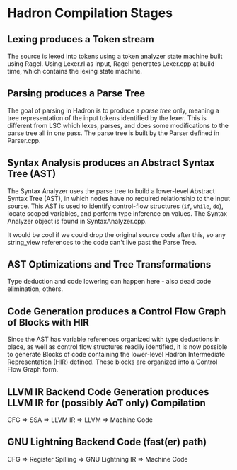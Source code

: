 # Hadron Compilation Stages

## Lexing produces a Token stream

The source is lexed into tokens using a token analyzer state machine built using Ragel. Using Lexer.rl as input, Ragel
generates Lexer.cpp at build time, which contains the lexing state machine.

## Parsing produces a Parse Tree

The goal of parsing in Hadron is to produce a *parse tree* only, meaning a tree representation of the input tokens
identified by the lexer. This is different from LSC which lexes, parses, and does some modifications to the parse tree
all in one pass. The parse tree is built by the Parser defined in Parser.cpp.

## Syntax Analysis produces an Abstract Syntax Tree (AST)

The Syntax Analyzer uses the parse tree to build a lower-level Abstract Syntax Tree (AST), in which nodes have no
required relationship to the input source. This AST is used to identify control-flow structures (`if`, `while`, `do`),
locate scoped variables, and perform type inference on values. The Syntax Analyzer object is found in
SyntaxAnalyzer.cpp.

It would be cool if we could drop the original source code after this, so any string_view references to the code can't
live past the Parse Tree.

## AST Optimizations and Tree Transformations

Type deduction and code lowering can happen here - also dead code elimination, others.


## Code Generation produces a Control Flow Graph of Blocks with HIR

Since the AST has variable references organized with type deductions in place, as well as control flow structures
readily identified, it is now possible to generate Blocks of code containing the lower-level Hadron Intermediate
Representation (HIR) defined. These blocks are organized into a Control Flow Graph form.

## LLVM IR Backend Code Generation produces LLVM IR for (possibly AoT only) Compilation

CFG => SSA => LLVM IR => LLVM => Machine Code

## GNU Lightning Backend Code (fast(er) path)

CFG => Register Spilling => GNU Lightning IR => Machine Code
